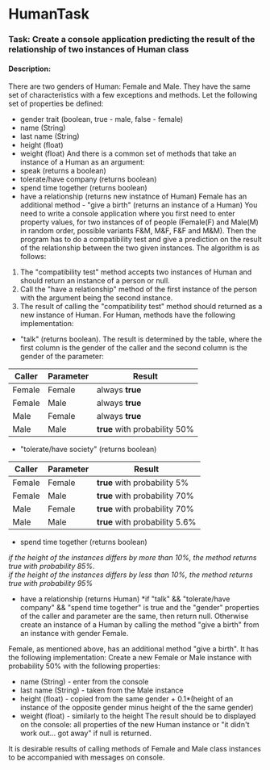 # HumanTask 
### Task: Create a console application predicting the result of the relationship of two instances of Human class 
#### Description:
There are two genders of Human: Female and Male. They have the same set of characteristics with a few
exceptions and methods.
Let the following set of properties be defined:
- gender trait (boolean, true - male, false - female)
- name (String)
- last name (String)
- height (float)
- weight (float)
And there is a common set of methods that take an instance of a Human as an argument:
- speak (returns a boolean)
- tolerate/have company (returns boolean)
- spend time together (returns boolean)
- have a relationship (returns new instatnce of Human)
Female has an additional method - "give a birth" (returns an instance of a Human)
You need to write a console application where you first need to enter property values, for two instances of 
of people (Female(F) and Male(M) in random order, possible variants F&M, M&F, F&F and M&M).
Then the program has to do a compatibility test and give a prediction on the result of the relationship between the two given instances. 
The algorithm is as follows:
1. The "compatibility test" method accepts two instances of Human and should return an instance of a person or null.
2. Call the "have a relationship" method of the first instance of the person with the argument being the second instance.
3. The result of calling the "compatibility test" method should returned as a new instance of Human.
For Human, methods have the following implementation:
- "talk" (returns boolean).
The result is determined by the table, where the first column is the gender of the caller and the second column is the gender of the parameter: 

| Caller | Parameter | Result | 
| --- | --- | --- |
| Female | Female | always **true** | 
| Female | Male | always **true** | 
| Male | Female | always **true** | 
| Male | Male | **true** with probability 50% | 

- "tolerate/have society" (returns boolean)

| Caller | Parameter | Result | 
| --- | --- | --- |
| Female | Female | **true** with probability 5% | 
| Female | Male | **true** with probability 70% | 
| Male | Female | **true** with probability 70% | 
| Male | Male | **true** with probability 5.6% | 

- spend time together (returns boolean) 

*if the height of the instances differs by more than 10%, the method returns true with probability 85%*.  
*if the height of the instances differs by less than 10%, the method returns true with probability 95%*
- have a relationship (returns Human)
*if "talk" && "tolerate/have company" && "spend time together" is true and the "gender" properties of the caller and parameter are the same, then 
return null. Otherwise create an instance of a Human by calling the method "give a birth" from an instance with gender Female.

Female, as mentioned above, has an additional method "give a birth". 
It has the following implementation:
Create a new Female or Male instance with probability 50% with the following properties:
- name (String) - enter from the console
- last name (String) - taken from the Male instance
- height (float) - copied from the same gender + 0.1*(height of an instance of the opposite gender minus
height of the the same gender)
- weight (float) - similarly to the height
The result should be to displayed on the console: all properties of the new Human instance or "it didn't work out... got away" if null is returned. 

It is desirable results of calling methods of Female and Male class instances to be accompanied with messages on console.
